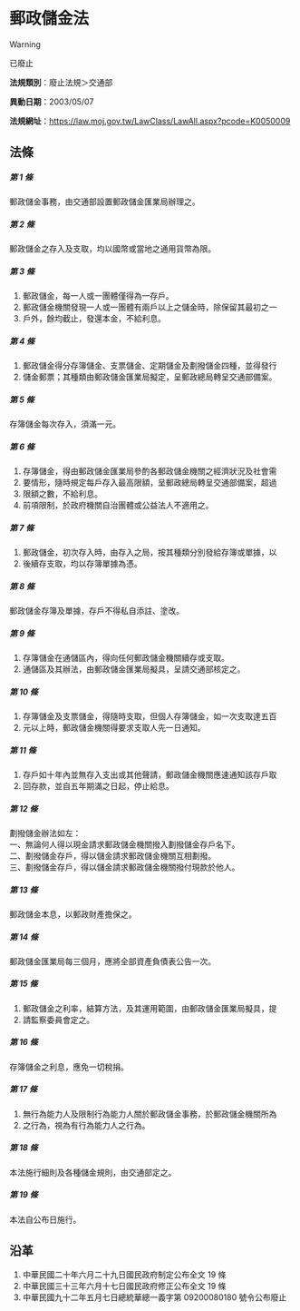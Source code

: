 # 郵政儲金法
> [!WARNING]
> 已廢止

**法規類別**：廢止法規＞交通部

**異動日期**：2003/05/07  

**法規網址**：https://law.moj.gov.tw/LawClass/LawAll.aspx?pcode=K0050009



## 法條
##### 第 1 條
郵政儲金事務，由交通部設置郵政儲金匯業局辦理之。

##### 第 2 條
郵政儲金之存入及支取，均以國幣或當地之通用貨幣為限。

##### 第 3 條
1. 郵政儲金，每一人或一團體僅得為一存戶。
1. 郵政儲金機關發現一人或一團體有兩戶以上之儲金時，除保留其最初之一
1. 戶外，餘均截止，發還本金，不給利息。

##### 第 4 條
1. 郵政儲金得分存簿儲金、支票儲金、定期儲金及劃撥儲金四種，並得發行
1. 儲金郵票；其種類由郵政儲金匯業局擬定，呈郵政總局轉呈交通部備案。

##### 第 5 條
存簿儲金每次存入，須滿一元。

##### 第 6 條
1. 存簿儲金，得由郵政儲金匯業局參酌各郵政儲金機關之經濟狀況及社會需
1. 要情形，隨時規定每戶存入最高限額，呈郵政總局轉呈交通部備案，超過
1. 限額之數，不給利息。
1. 前項限制，於政府機關自治團體或公益法人不適用之。

##### 第 7 條
1. 郵政儲金，初次存入時，由存入之局，按其種類分別發給存簿或單據，以
1. 後續存支取，均以存簿單據為憑。

##### 第 8 條
郵政儲金存簿及單據，存戶不得私自添註、塗改。

##### 第 9 條
1. 存簿儲金在通儲區內，得向任何郵政儲金機關續存或支取。
1. 通儲區及其辦法，由郵政儲金匯業局擬具，呈請交通部核定之。

##### 第 10 條
1. 存簿儲金及支票儲金，得隨時支取，但個人存簿儲金，如一次支取達五百
1. 元以上時，郵政儲金機關得要求支取人先一日通知。

##### 第 11 條
1. 存戶如十年內並無存入支出或其他聲請，郵政儲金機關應速通知該存戶取
1. 回存款，並自五年期滿之日起，停止給息。

##### 第 12 條
劃撥儲金辦法如左：  
一、無論何人得以現金請求郵政儲金機關撥入劃撥儲金存戶名下。  
二、劃撥儲金存戶，得以儲金請求郵政儲金機關互相劃撥。  
三、劃撥儲金存戶，得以儲金請求郵政儲金機關撥付現款於他人。

##### 第 13 條
郵政儲金本息，以郵政財產擔保之。

##### 第 14 條
郵政儲金匯業局每三個月，應將全部資產負債表公告一次。

##### 第 15 條
1. 郵政儲金之利率，結算方法，及其運用範圍，由郵政儲金匯業局擬具，提
1. 請監察委員會定之。

##### 第 16 條
存簿儲金之利息，應免一切稅捐。

##### 第 17 條
1. 無行為能力人及限制行為能力人關於郵政儲金事務，於郵政儲金機關所為
1. 之行為，視為有行為能力人之行為。

##### 第 18 條
本法施行細則及各種儲金規則，由交通部定之。

##### 第 19 條
本法自公布日施行。

## 沿革
1. 中華民國二十年六月二十九日國民政府制定公布全文 19 條
1. 中華民國三十三年六月十七日國民政府修正公布全文 19 條
1. 中華民國九十二年五月七日總統華總一義字第 09200080180  號令公布廢止
